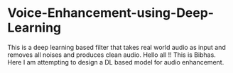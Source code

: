 # Voice-Enhancement-using-Deep-Learning
This is a deep learning based filter that takes real world audio as input and removes all noises and produces clean audio.
Hello all !!
This is Bibhas. Here I am attempting to design a DL based model for audio enhancement.
